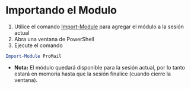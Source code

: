 # Importando el Modulo

1. Utilice el comando [Import-Module](https://msdn.microsoft.com/en-us/powershell/reference/5.1/microsoft.powershell.core/import-module) para agregar el módulo a la sesión actual
2. Abra una ventana de PowerShell
3. Ejecute el comando

```powershell
Import-Module ProMail
```

- **Nota:**
El módulo quedará disponible para la sesión actual, por lo tanto estará en memoria hasta que la sesión finalice (cuando cierre la ventana).
